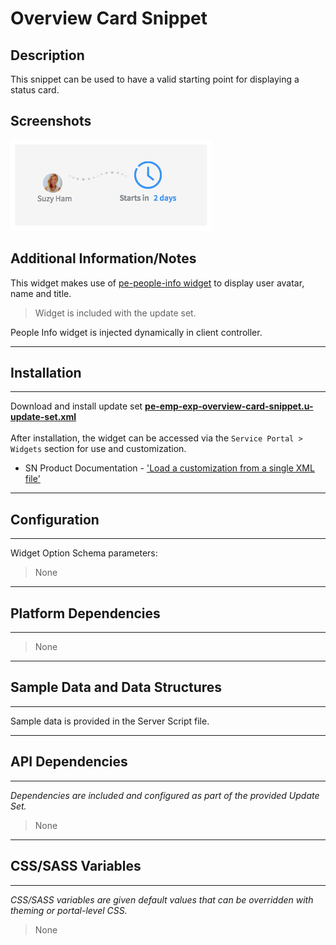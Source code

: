 # Overview Card Snippet

## Description

This snippet can be used to have a valid starting point for displaying a status card.

## Screenshots
![alt text](../images/pe-overview-card-snippet.png "Status Card Snippet")

## Additional Information/Notes

This widget makes use of [pe-people-info widget](https://github.com/platform-experience/serviceportal-widget-library/tree/master/People%20Card/pe-people-info) to display user avatar, name and title.
> Widget is included with the update set.

People Info widget is injected dynamically in client controller.

---
## Installation
---
Download and install update set **[pe-emp-exp-overview-card-snippet.u-update-set.xml](https://github.com/platform-experience/serviceportal-widget-library/blob/master/pe-emp-exp-overview-card-snippet/pe-emp-exp-overview-card-snippet.u-update-set.xml)** <br/><br/>
After installation, the widget can be accessed via the `Service Portal > Widgets` section for use and customization.<br/>
* SN Product Documentation - ['Load a customization from a single XML file'](https://docs.servicenow.com/bundle/kingston-application-development/page/build/system-update-sets/task/t_SaveAnUpdateSetAsAnXMLFile.html)

---
## Configuration
---
Widget Option Schema parameters:
> None
---
## Platform Dependencies
---
> None
---
## Sample Data and Data Structures
---
Sample data is provided in the Server Script file.

---
## API Dependencies
---
<i>Dependencies are included and configured as part of the provided Update Set.</i>
> None
---
## CSS/SASS Variables
---
_CSS/SASS variables are given default values that can be overridden with theming or portal-level CSS._
> None